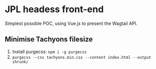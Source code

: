 # JPL headess front-end 

Simplest possible POC, using Vue.js to present the Wagtail API.

## Minimise Tachyons filesize

1. Install purgecss: `npm i -g purgecss`
2. `purgecss --css tachyons.min.css --content index.html --output shrunk/`
